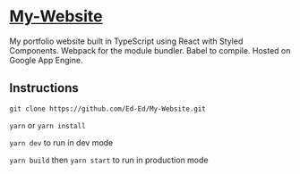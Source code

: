 # [My-Website](https://www.gstaredward.com)

My portfolio website built in TypeScript using React with Styled Components. Webpack for the module bundler. Babel to compile. Hosted on Google App Engine.

## Instructions

`git clone https://github.com/Ed-Ed/My-Website.git`

`yarn` or `yarn install`

`yarn dev` to run in dev mode

`yarn build` then `yarn start` to run in production mode
